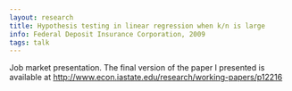 ```yaml
---
layout: research
title: Hypothesis testing in linear regression when k/n is large
info: Federal Deposit Insurance Corporation, 2009
tags: talk
---
```

Job market presentation.  The final version of the paper I presented is available at
<http://www.econ.iastate.edu/research/working-papers/p12216>


